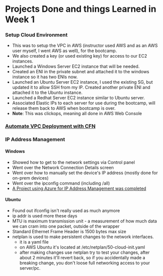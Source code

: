 # Projects Done and things Learned in Week 1

### Setup Cloud Environment
- This was to setup the VPC in AWS (instructor used AWS and as an AWS user myself, I went AWS as well), for the bootcamp.
- We also created a key (or used existing key) for access to our EC2 instances.
- Launched a Windows Server EC2 instance that will be needed.
- Created an ENI in the private subnet and attached it to the windows instance so it has two ENIs now.
- Launched an Ubuntu Server EC2 instance, I used the existing SG, but updated it to allow SSH from my IP. Created another private ENI and attached it to the Ubuntu instance.
- Launched a Redhat Server EC2 instance similar to Ubuntu server.
- Associated Elastic IPs to each server for use during the bootcamp, will release them back to AWS when bootcamp is over.
- **Note**: This was clickops, meaning all done in AWS Web Console

### [Automate VPC Deployment with CFN](../projects/env_automation/Journal.md)

### IP Address Management

#### Windows
- Showed how to get to the network settings via Control panel
- Went over the Network Connection Details screen
- Went over how to manually set the device's IP address (mostly done for on-prem devices)
- Went over the ipconfig command (including /all)
- [A Project using Azure for IP Address Management was completed](../projects/ip-address-management/)

#### Ubuntu
- Found out ifconfig isn't really used as much anymore
- ip addr is used more these days
- MTU is maximum transmission unit - a measurement of how much data we can cram into one packet, outside of the wrapper
- Standard Ethernet Frame Header is 1500 bytes max size
- netplan is used to make persistent changes to the network interfaces.
    - it is a yaml file
    - on AWS Ubuntu it's located at /etc/netplan/50-cloud-init.yaml
    - after making changes use netplan try to test your changes, after about 2 minutes it'll revert back, so if you accidentally made a breaking change, you don't loose full networking access to your server/pc.

